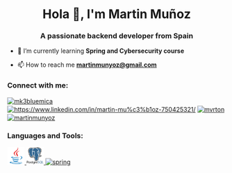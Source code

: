 <h1 align="center">Hola 👋, I'm Martin Muñoz</h1>
<h3 align="center">A passionate backend developer from Spain</h3>

- 🌱 I’m currently learning **Spring and Cybersecurity course**

- 📫 How to reach me **martinmunyoz@gmail.com**

<h3 align="left">Connect with me:</h3>
<p align="left">
<a href="https://twitter.com/mk3bluemica" target="blank"><img align="center" src="https://raw.githubusercontent.com/rahuldkjain/github-profile-readme-generator/master/src/images/icons/Social/twitter.svg" alt="mk3bluemica" height="30" width="40" /></a>
<a href="https://linkedin.com/in/https://www.linkedin.com/in/martin-mu%c3%b1oz-750425321/" target="blank"><img align="center" src="https://raw.githubusercontent.com/rahuldkjain/github-profile-readme-generator/master/src/images/icons/Social/linked-in-alt.svg" alt="https://www.linkedin.com/in/martin-mu%c3%b1oz-750425321/" height="30" width="40" /></a>
<a href="https://instagram.com/mvrton" target="blank"><img align="center" src="https://raw.githubusercontent.com/rahuldkjain/github-profile-readme-generator/master/src/images/icons/Social/instagram.svg" alt="mvrton" height="30" width="40" /></a>
<a href="https://www.hackerrank.com/martinmunyoz" target="blank"><img align="center" src="https://raw.githubusercontent.com/rahuldkjain/github-profile-readme-generator/master/src/images/icons/Social/hackerrank.svg" alt="martinmunyoz" height="30" width="40" /></a>
</p>

<h3 align="left">Languages and Tools:</h3>
<p align="left"> <a href="https://www.java.com" target="_blank" rel="noreferrer"> <img src="https://raw.githubusercontent.com/devicons/devicon/master/icons/java/java-original.svg" alt="java" width="40" height="40"/> </a> <a href="https://www.postgresql.org" target="_blank" rel="noreferrer"> <img src="https://raw.githubusercontent.com/devicons/devicon/master/icons/postgresql/postgresql-original-wordmark.svg" alt="postgresql" width="40" height="40"/> </a> <a href="https://spring.io/" target="_blank" rel="noreferrer"> <img src="https://www.vectorlogo.zone/logos/springio/springio-icon.svg" alt="spring" width="40" height="40"/> </a> </p>
